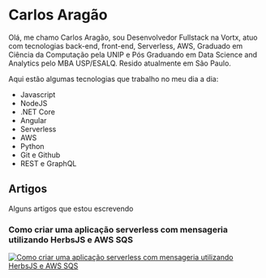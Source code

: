 # Carlos Aragão

Olá, me chamo Carlos Aragão, sou Desenvolvedor Fullstack na Vortx, atuo com tecnologias back-end, front-end, Serverless, AWS, Graduado em Ciência da Computação pela UNIP e Pós Graduando em Data Science and Analytics pelo MBA USP/ESALQ. Resido atualmente em São Paulo.

Aqui estão algumas tecnologias que trabalho no meu dia a dia: 

- Javascript
- NodeJS
- .NET Core
- Angular
- Serverless
- AWS
- Python
- Git e Github
- REST e GraphQL

## Artigos

Alguns artigos que estou escrevendo

### Como criar uma aplicação serverless com mensageria utilizando HerbsJS e AWS SQS
[![Como criar uma aplicação serverless com mensageria utilizando HerbsJS e AWS SQS](https://lab.vortx.com.br/content/images/size/w2000/2022/09/lambda-layers-header.png)](https://lab.vortx.com.br/como-criar-uma-aplicacao-serverless-com-mensageria-utilizando-herbs-e-aws-sqs/)
